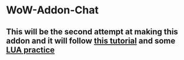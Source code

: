 # WoW-Addon-Chat

## This will be the second attempt at making this addon and it will follow [this tutorial](http://www.dev-hq.net/posts/2--create-world-of-warcraft-addon) and some [LUA practice](http://www.dev-hq.net/lua/)

